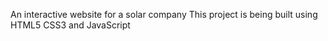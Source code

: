 An interactive website for a solar company
This project is being built using HTML5 CSS3 and JavaScript
